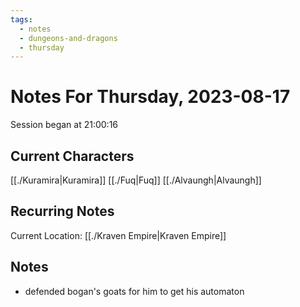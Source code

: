 ```yaml
---
tags:
  - notes
  - dungeons-and-dragons
  - thursday
---
```


# Notes For Thursday, 2023-08-17
Session began at 21:00:16
## Current Characters
[[./Kuramira|Kuramira]]
[[./Fuq|Fuq]]
[[./Alvaungh|Alvaungh]]
## Recurring Notes
Current Location: [[./Kraven Empire|Kraven Empire]]
## Notes
- defended bogan's goats for him to get his automaton